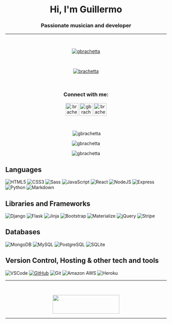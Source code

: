<h1 align="center">Hi, I'm Guillermo</h1>

<h3 align="center">Passionate musician and developer</h3>

<hr />
<br />

<p align="center"> <a href="https://github.com/ryo-ma/github-profile-trophy"><img src="https://github-profile-trophy.vercel.app/?username=gbrachetta&rank=SSS,SS,S,AAA,AA,A&column=4&theme=monokai" alt="gbrachetta" /></a> </p>
<br>
<p align="center"> <a href="https://twitter.com/brachetta" target="blank"><img src="https://img.shields.io/twitter/follow/brachetta?logo=twitter&style=for-the-badge" alt="brachetta" /></a></p>

<br />

<h3 align="center">Connect with me:</h3>
<p align="center">
<a href="https://twitter.com/brachetta" target="_blank"><img align="center" src="https://seeklogo.com/images/T/twitter-logo-A84FE9258E-seeklogo.com.png" alt="brachetta" height="40" width="40" /></a>
<a href="https://linkedin.com/in/gbrachetta" target="_blank"><img align="center" src="https://soc.kuleuven.be/immrc/images/linkedin-logo-initials.png/image" alt="gbrachetta" height="40" width="40" /></a>
<a href="https://instagram.com/brachetta" target="_blank"><img align="center" src="https://upload.wikimedia.org/wikipedia/commons/thumb/e/e7/Instagram_logo_2016.svg/1200px-Instagram_logo_2016.svg.png" alt="brachetta" height="40" width="40" /></a>
</p>
<br />

<p align="center">&nbsp;<img align="center" src="https://github-readme-stats.vercel.app/api?username=gbrachetta&show_icons=true&theme=light&locale=en&hide_border=true" alt="gbrachetta" /></p>

<p align="center"><img align="center" src="https://github-readme-streak-stats.herokuapp.com/?user=gbrachetta&theme=light&hide_border=true" alt="gbrachetta" /></p>

<p align="center"><img align="center" src="https://github-readme-stats.vercel.app/api/top-langs?username=gbrachetta&show_icons=true&theme=light&locale=en&layout=compact&hide_border=true" alt="gbrachetta" /></p>

## Languages

![HTML5](https://img.shields.io/badge/HTML5-E34F26?style=for-the-badge&logo=html5&logoColor=white)
![CSS3](https://img.shields.io/badge/CSS3-1572B6?style=for-the-badge&logo=css3&logoColor=white)
![Sass](https://img.shields.io/badge/Sass-CC6699?style=for-the-badge&logo=sass&logoColor=white)
![JavaScript](https://img.shields.io/badge/JavaScript-F7DF1E?style=for-the-badge&logo=javascript&logoColor=black)
![React](https://img.shields.io/badge/React-20232A?style=for-the-badge&logo=react&logoColor=61DAFB)
![NodeJS](https://img.shields.io/badge/Node.js-43853D?style=for-the-badge&logo=node.js&logoColor=white)
![Express](https://img.shields.io/badge/Express%20-%231E2E3B.svg?&style=for-the-badge&logo=express&logoColor=white)
![Python](https://img.shields.io/badge/Python%20-%23004D7A.svg?&style=for-the-badge&logo=python&logoColor=ffdf76)
![Markdown](https://img.shields.io/badge/markdown-%23000000.svg?&style=for-the-badge&logo=markdown&logoColor=white)

## Libraries and Frameworks

![Django](https://img.shields.io/badge/Django-092E20?style=for-the-badge&logo=django&logoColor=whit)
![Flask](https://img.shields.io/badge/Flask%20-%23000000.svg?&style=for-the-badge&logo=Flask&logoColor=FFFFFF)
![Jinja](https://img.shields.io/badge/Jinja%20-%23000000.svg?&style=for-the-badge&logo=Jinja&logoColor=B41717)
![Bootstrap](https://img.shields.io/badge/Bootstrap%20-%23563D7C.svg?&style=for-the-badge&logo=Bootstrap&logoColor=FFFFFF)
![Materialize](https://img.shields.io/badge/Material--UI-0081CB?style=for-the-badge&logo=material-ui&logoColor=white)
![jQuery](https://img.shields.io/badge/jQuery%20-%231E2E3B.svg?&style=for-the-badge&logo=jQuery&logoColor=21ACE2)
![Stripe](https://img.shields.io/badge/Stripe%20-%23646EDE.svg?&style=for-the-badge&logo=Stripe&logoColor=FFFFFF)

## Databases

![MongoDB](https://img.shields.io/badge/MongoDB%20-%233F2E1E.svg?&style=for-the-badge&logo=MongoDB&logoColor=47A248)
![MySQL](https://img.shields.io/badge/MySQL%20-%2300758F.svg?&style=for-the-badge&logo=MySQL&logoColor=FFFFFF)
![PostgreSQL](https://img.shields.io/badge/PostgreSQL-316192?style=for-the-badge&logo=postgresql&logoColor=white)
![SQLite](https://img.shields.io/badge/SQLite-07405E?style=for-the-badge&logo=sqlite&logoColor=white)

## Version Control, Hosting & other tech and tools

 ![VSCode](https://img.shields.io/badge/VSCode%20-%232B2B30.svg?&style=for-the-badge&logo=Visual%20Studio%20Code&logoColor=007ACC)
 [![GitHub](https://img.shields.io/badge/GitHub%20-%23181717.svg?&style=for-the-badge&logo=GitHub&logoColor=FFFFFF)](https://github.com/irinatu17)
 ![Git](https://img.shields.io/badge/git%20-%23F05033.svg?&style=for-the-badge&logo=git&logoColor=white)
![Amazon AWS](https://img.shields.io/badge/Amazon%20AWS%20-%23232F3E.svg?&style=for-the-badge&logo=Amazon%20AWS&logoColor=FF9900)
![Heroku](https://img.shields.io/badge/Heroku-430098?style=for-the-badge&logo=heroku&logoColor=white)

<hr />
<br />
<p align="center">
<a href="https://stackoverflow.com/users/12888470/guillermo-brachetta">
<img src="https://stackoverflow.com/users/flair/12888470.png?theme=dark" width="208" height="58">
</a>
</p>
<hr />
